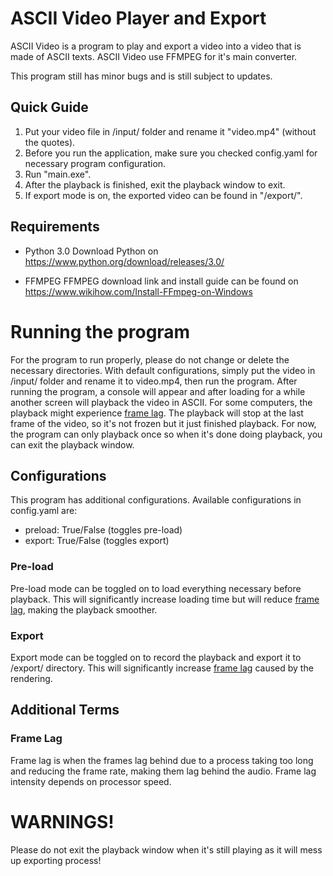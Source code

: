 # ASCII Video Player and Export
ASCII Video is a program to play and export a video into a video that is made of ASCII texts. ASCII Video 
use FFMPEG for it's main converter.

This program still has minor bugs and is still subject to updates.

## Quick Guide
1. Put your video file in /input/ folder and rename it "video.mp4" (without the quotes).
2. Before you run the application, make sure you checked config.yaml for necessary program configuration.
3. Run "main.exe".
4. After the playback is finished, exit the playback window to exit.
5. If export mode is on, the exported video can be found in "/export/".


## Requirements
- Python 3.0
	Download Python on https://www.python.org/download/releases/3.0/

- FFMPEG
	FFMPEG download link and install guide can be found on https://www.wikihow.com/Install-FFmpeg-on-Windows

# Running the program
For the program to run properly, please do not change or delete the necessary directories. With default configurations, simply put the video in /input/ folder and rename it to video.mp4, then run the program. After running the program, a console will appear and after loading for a while another screen will playback the video in ASCII. For some computers, the playback might experience [frame lag](#frame-lag). The playback will stop at the last frame of the video, so it's not frozen but it just finished playback. For now, the program can only playback once so when it's done doing playback, you can exit the playback window.

## Configurations
This program has additional configurations. Available configurations in config.yaml are:
- preload: True/False (toggles pre-load)
- export: True/False (toggles export)
### Pre-load
Pre-load mode can be toggled on to load everything necessary before playback. This will significantly increase loading time but will reduce [frame lag](#frame-lag), making the playback smoother. 

### Export
Export mode can be toggled on to record the playback and export it to /export/ directory. This will significantly increase [frame lag](#frame-lag) caused by the rendering.

## Additional Terms

### Frame Lag
Frame lag is when the frames lag behind due to a process taking too long and reducing the frame rate, making them lag behind the audio. Frame lag intensity depends on processor speed.

# WARNINGS!
Please do not exit the playback window when it's still playing as it will mess up exporting process!
